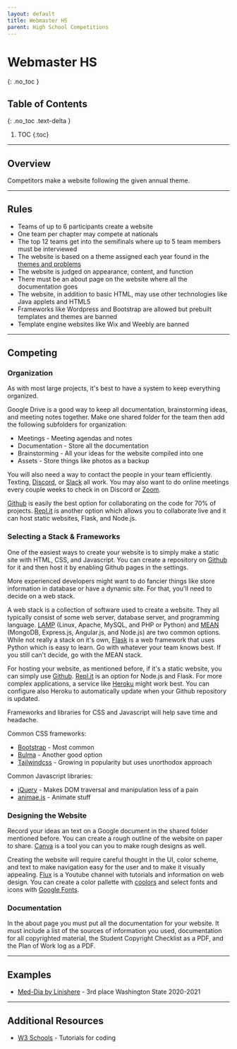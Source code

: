 ```yaml
---
layout: default
title: Webmaster HS
parent: High School Competitions
---
```


# Webmaster HS
{: .no_toc }

## Table of Contents
{: .no_toc .text-delta }

1. TOC
{:toc}

---

## Overview

Competitors make a website following the given annual theme.

---

## Rules

- Teams of up to 6 participants create a website
- One team per chapter may compete at nationals
- The top 12 teams get into the semifinals where up to 5 team members must be interviewed
- The website is based on a theme assigned each year found in the [themes and problems](https://tsaweb.org/competitions-programs/tsa/themes-problems)
- The website is judged on appearance, content, and function
- There must be an about page on the website where all the documentation goes
- The website, in addition to basic HTML, may use other technologies like Java applets and HTML5
- Frameworks like Wordpress and Bootstrap are allowed but prebuilt templates and themes are banned
- Template engine websites like Wix and Weebly are banned

---

## Competing

### Organization

As with most large projects, it's best to have a system to keep everything organized.

Google Drive is a good way to keep all documentation, brainstorming ideas, and meeting notes together. Make one shared folder for the team then add the following subfolders for organization:

- Meetings - Meeting agendas and notes
- Documentation - Store all the documentation
- Brainstorming - All your ideas for the website compiled into one
- Assets - Store things like photos as a backup

You will also need a way to contact the people in your team efficiently. Texting, [Discord](https://discord.com/), or [Slack](https://slack.com/) all work. You may also want to do online meetings every couple weeks to check in on Discord or [Zoom](https://zoom.us/).

[Github](https://github.com/) is easily the best option for collaborating on the code for 70% of projects. [Repl.it](https://replit.com) is another option which allows you to collaborate live and it can host static websites, Flask, and Node.js.

### Selecting a Stack & Frameworks

One of the easiest ways to create your website is to simply make a static site with HTML, CSS, and Javascript. You can create a repository on [Github](https://github.com/) for it and then host it by enabling Github pages in the settings.

More experienced developers might want to do fancier things like store information in database or have a dynamic site. For that, you'll need to decide on a web stack.

A web stack is a collection of software used to create a website. They all typically consist of some web server, database server, and programming language. [LAMP](https://en.wikipedia.org/wiki/LAMP_%28software_bundle%29) (Linux, Apache, MySQL, and PHP or Python) and [MEAN](https://en.wikipedia.org/wiki/MEAN_(solution_stack)) (MongoDB, Express.js, Angular.js, and Node.js) are two common options. While not really a stack on it's own, [Flask](https://flask.palletsprojects.com/en/2.0.x/) is a web framework that uses Python which is easy to learn. Go with whatever your team knows best. If you still can't decide, go with the MEAN stack.

For hosting your website, as mentioned before, if it's a static website, you can simply use [Github](https://github.com/). [Repl.it](https://replit.com) is an option for Node.js and Flask. For more complex applications, a service like [Heroku](https://heroku.com/) might work best. You can configure also Heroku to automatically update when your Github repository is updated.

Frameworks and libraries for CSS and Javascript will help save time and headache.

Common CSS frameworks:

- [Bootstrap](https://getbootstrap.com/) - Most common
- [Bulma](https://bulma.io/) - Another good option
- [Tailwindcss](https://tailwindcss.com/) - Growing in popularity but uses unorthodox approach

Common Javascript libraries:

- [jQuery](https://jquery.com/) - Makes DOM traversal and manipulation less of a pain
- [animae.js](https://animejs.com/) - Animate stuff

### Designing the Website

Record your ideas an text on a Google document in the shared folder mentioned before. You can create a rough outline of the website on paper to share. [Canva](https://www.canva.com/) is a tool you can you to make rough designs as well.

Creating the website will require careful thought in the UI, color scheme, and text to make navigation easy for the user and to make it visually appealing. [Flux](https://www.youtube.com/c/FluxWithRanSegall) is a Youtube channel with tutorials and information on web design. You can create a color pallette with [coolors](https://coolors.co/) and select fonts and icons with [Google Fonts](https://fonts.google.com/).

### Documentation

In the about page you must put all the documentation for your website. It must include a list of the sources of information you used, documentation for all copyrighted material, the Student Copyright Checklist as a PDF, and the Plan of Work log as a PDF.

---

## Examples

- [Med-Dia by Linishere](https://linishere.github.io/T-2006-1/html/home.html) - 3rd place Washington State 2020-2021

---

## Additional Resources

- [W3 Schools](https://www.w3schools.com/) - Tutorials for coding
